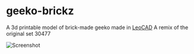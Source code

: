 # geeko-brickz
A 3d printable model of brick-made geeko made in [LeoCAD](https://www.leocad.org/)
A remix of the original set 30477

![Screenshot](https://github.com/lkocman/geeko-brickz/blob/main/screenshot.png?raw=true)
